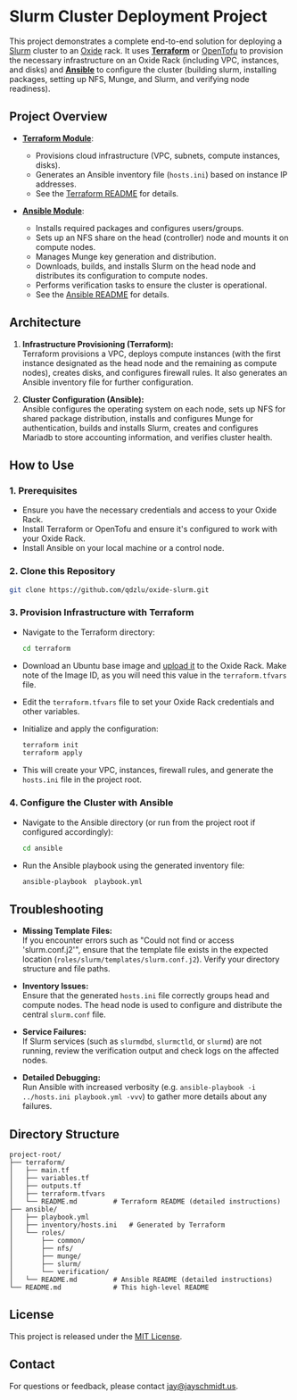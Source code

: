 # Slurm Cluster Deployment Project

This project demonstrates a complete end-to-end solution for deploying a [Slurm](https://slurm.schedmd.com/documentation.html)
cluster to an [Oxide](https://oxide.computer) rack. It uses [**Terraform**](https://www.terraform.io/) or 
[OpenTofu](https://opentofu.org/) to provision the necessary infrastructure on an Oxide Rack (including VPC, instances, and
disks) and [**Ansible**](https://docs.ansible.com/) to configure the cluster (building slurm, installing packages, 
setting up NFS, Munge, and Slurm, and verifying node readiness).

## Project Overview

- [**Terraform Module**](./terraform/README.md):  
  - Provisions cloud infrastructure (VPC, subnets, compute instances, disks).
  - Generates an Ansible inventory file (`hosts.ini`) based on instance IP addresses.
  - See the [Terraform README](./terraform/README.md) for details.

- [**Ansible Module**](./ansible/README.md):  
  - Installs required packages and configures users/groups.
  - Sets up an NFS share on the head (controller) node and mounts it on compute nodes.
  - Manages Munge key generation and distribution.
  - Downloads, builds, and installs Slurm on the head node and distributes its configuration to compute nodes.
  - Performs verification tasks to ensure the cluster is operational.
  - See the [Ansible README](./ansible/README.md) for details.

## Architecture

1. **Infrastructure Provisioning (Terraform):**  
   Terraform provisions a VPC, deploys compute instances (with the first instance designated as the head node and the remaining as compute nodes), creates disks, and configures firewall rules. It also generates an Ansible inventory file for further configuration.

2. **Cluster Configuration (Ansible):**  
   Ansible configures the operating system on each node, sets up NFS for shared package distribution, installs and configures Munge for authentication, builds and installs Slurm, creates and configures Mariadb to store accounting information,
    and verifies cluster health.

## How to Use

### 1. Prerequisites
- Ensure you have the necessary credentials and access to your Oxide Rack.
- Install Terraform or OpenTofu and ensure it's configured to work with your Oxide Rack.
- Install Ansible on your local machine or a control node.

### 2. Clone this Repository
```bash
git clone https://github.com/qdzlu/oxide-slurm.git
````

### 3. Provision Infrastructure with Terraform
- Navigate to the Terraform directory:
  ```bash
  cd terraform
  ```
- Download an Ubuntu base image and [upload it](https://docs.oxide.computer/guides/creating-and-sharing-images) 
to the Oxide Rack. Make note of the Image ID, as you will need this value in the `terraform.tfvars` file.

- Edit the `terraform.tfvars` file to set your Oxide Rack credentials and other variables.

- Initialize and apply the configuration:
  ```bash
  terraform init
  terraform apply
  ```
- This will create your VPC, instances, firewall rules, and generate the `hosts.ini` file in the project root.

### 4. Configure the Cluster with Ansible
- Navigate to the Ansible directory (or run from the project root if configured accordingly):
  ```bash
  cd ansible
  ```
- Run the Ansible playbook using the generated inventory file:
  ```bash
  ansible-playbook  playbook.yml
  ```

## Troubleshooting

- **Missing Template Files:**  
  If you encounter errors such as "Could not find or access 'slurm.conf.j2'", ensure that the template file exists in the expected location (`roles/slurm/templates/slurm.conf.j2`). Verify your directory structure and file paths.

- **Inventory Issues:**  
  Ensure that the generated `hosts.ini` file correctly groups head and compute nodes. The head node is used to configure and distribute the central `slurm.conf` file.

- **Service Failures:**  
  If Slurm services (such as `slurmdbd`, `slurmctld`, or `slurmd`) are not running, review the verification output and check logs on the affected nodes.

- **Detailed Debugging:**  
  Run Ansible with increased verbosity (e.g. `ansible-playbook -i ../hosts.ini playbook.yml -vvv`) to gather more details about any failures.

## Directory Structure

```
project-root/
├── terraform/
│   ├── main.tf
│   ├── variables.tf
│   ├── outputs.tf
│   ├── terraform.tfvars
│   └── README.md         # Terraform README (detailed instructions)
├── ansible/
│   ├── playbook.yml
│   ├── inventory/hosts.ini   # Generated by Terraform
│   └── roles/
│       ├── common/
│       ├── nfs/
│       ├── munge/
│       ├── slurm/
│       └── verification/
│   └── README.md         # Ansible README (detailed instructions)
└── README.md             # This high-level README
```

## License

This project is released under the [MIT License](LICENSE).

## Contact

For questions or feedback, please contact jay@jayschmidt.us.